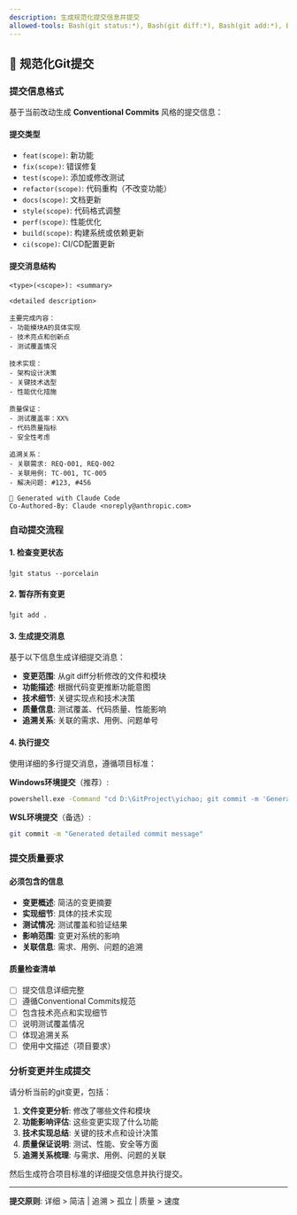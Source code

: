 ```yaml
---
description: 生成规范化提交信息并提交
allowed-tools: Bash(git status:*), Bash(git diff:*), Bash(git add:*), Bash(git commit:*), Bash(powershell.exe:*), Bash(printf:*)
---
```


## 📝 规范化Git提交

### 提交信息格式

基于当前改动生成 **Conventional Commits** 风格的提交信息：

#### 提交类型
- `feat(scope)`: 新功能
- `fix(scope)`: 错误修复  
- `test(scope)`: 添加或修改测试
- `refactor(scope)`: 代码重构（不改变功能）
- `docs(scope)`: 文档更新
- `style(scope)`: 代码格式调整
- `perf(scope)`: 性能优化
- `build(scope)`: 构建系统或依赖更新
- `ci(scope)`: CI/CD配置更新

#### 提交消息结构
```
<type>(<scope>): <summary>

<detailed description>

主要完成内容：
- 功能模块A的具体实现
- 技术亮点和创新点
- 测试覆盖情况

技术实现：
- 架构设计决策
- 关键技术选型
- 性能优化措施

质量保证：
- 测试覆盖率：XX%
- 代码质量指标
- 安全性考虑

追溯关系：
- 关联需求: REQ-001, REQ-002
- 关联用例: TC-001, TC-005
- 解决问题: #123, #456

🤖 Generated with Claude Code
Co-Authored-By: Claude <noreply@anthropic.com>
```

### 自动提交流程

#### 1. 检查变更状态
!`git status --porcelain`

#### 2. 暂存所有变更
!`git add .`

#### 3. 生成提交消息
基于以下信息生成详细提交消息：
- **变更范围**: 从git diff分析修改的文件和模块
- **功能描述**: 根据代码变更推断功能意图
- **技术细节**: 关键实现点和技术决策
- **质量信息**: 测试覆盖、代码质量、性能影响
- **追溯关系**: 关联的需求、用例、问题单号

#### 4. 执行提交
使用详细的多行提交消息，遵循项目标准：

**Windows环境提交**（推荐）:
```bash
powershell.exe -Command "cd D:\GitProject\yichao; git commit -m 'Generated detailed commit message'"
```

**WSL环境提交**（备选）:
```bash  
git commit -m "Generated detailed commit message"
```

### 提交质量要求

#### 必须包含的信息
- **变更概述**: 简洁的变更摘要
- **实现细节**: 具体的技术实现
- **测试情况**: 测试覆盖和验证结果
- **影响范围**: 变更对系统的影响
- **关联信息**: 需求、用例、问题的追溯

#### 质量检查清单
- [ ] 提交信息详细完整
- [ ] 遵循Conventional Commits规范
- [ ] 包含技术亮点和实现细节
- [ ] 说明测试覆盖情况
- [ ] 体现追溯关系
- [ ] 使用中文描述（项目要求）

### 分析变更并生成提交

请分析当前的git变更，包括：
1. **文件变更分析**: 修改了哪些文件和模块
2. **功能影响评估**: 这些变更实现了什么功能
3. **技术实现总结**: 关键的技术点和设计决策
4. **质量保证说明**: 测试、性能、安全等方面
5. **追溯关系梳理**: 与需求、用例、问题的关联

然后生成符合项目标准的详细提交信息并执行提交。

---
**提交原则**: 详细 > 简洁 | 追溯 > 孤立 | 质量 > 速度